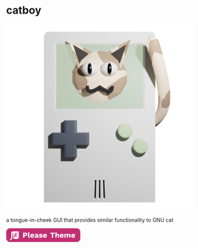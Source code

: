 # catboy

![catboy logo](assets/logo.png)

a tongue-in-cheek GUI that provides similar functionality to GNU cat

<img src="assets/badge.png" width="200"/>